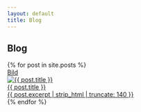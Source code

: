 ```yaml
---
layout: default
title: Blog
---
```


<h2>Blog</h2>
<div class="blog-grid">
  {% for post in site.posts %}
<a class="blog-card" href="{{ post.url | relative_url }}">
  <div class="card-img">Bild</div>
  <img src="{{ post.image }}" alt="{{ post.title }}">
  <div class="card-content">
    <div class="card-title">{{ post.title }}</div>
    <div class="card-desc">{{ post.excerpt | strip_html | truncate: 140 }}</div>
  </div>
</a>
  {% endfor %}
</div>
